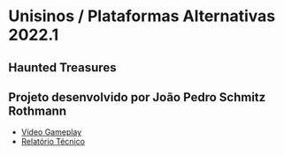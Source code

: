 # Unisinos / Plataformas Alternativas 2022.1
## Haunted Treasures

Projeto desenvolvido por João Pedro Schmitz Rothmann
---
* [Vídeo Gameplay](https://youtu.be/XSn3hbHCeWQ)
* [Relatório Técnico](https://docs.google.com/document/d/159Zkp9rxA3UoLvEivbKtZWQth7msfFXnjPsmw3jxUb4/edit?usp=sharing)
